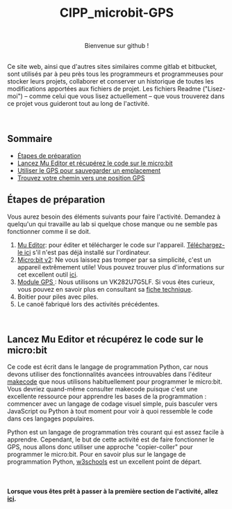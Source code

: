 <h1 align="center"> CIPP_microbit-GPS </h1>
<br>
<p align="center"> Bienvenue sur github ! </p>
<br>
Ce site web, ainsi que d'autres sites similaires comme gitlab et bitbucket, sont utilisés par à peu près tous les programmeurs et programmeuses pour stocker leurs projets, collaborer et conserver un historique de toutes les modifications apportées aux fichiers de projet.  
Les fichiers Readme ("Lisez-moi") – comme celui que vous lisez actuellement – ​​que vous trouverez dans ce projet vous guideront tout au long de l'activité. </p>

<br>

## Sommaire

- [Étapes de préparation](#étapes-de-préparation)
- [Lancez Mu Editor et récupérez le code sur le micro:bit](#lancez-mu-editor-et-récupérez-le-code-sur-le-microbit)
- [Utiliser le GPS pour sauvegarder un emplacement](https://github.com/GenieLabMtl/CIPP_microbit-GPS/tree/main/FR/1)
- [Trouvez votre chemin vers une position GPS](https://github.com/GenieLabMtl/CIPP_microbit-GPS/tree/main/FR/2/1)

## Étapes de préparation
Vous aurez besoin des éléments suivants pour faire l'activité. Demandez à quelqu'un qui travaille au lab si quelque chose manque ou ne semble pas fonctionner comme il se doit.

1. <ins>Mu Editor</ins>: pour éditer et télécharger le code sur l'appareil. [Téléchargez-le ici](https://codewith.mu/en/download) s'il n'est pas déjà installé sur l'ordinateur.
2. <ins>Micro:bit v2</ins>: Ne vous laissez pas tromper par sa simplicité, c'est un appareil extrêmement utile! Vous pouvez trouver plus d'informations sur cet excellent outil [ici](https://microbit.org/).
3. <ins>Module GPS </ins>: Nous utilisons un VK282U7G5LF. Si vous êtes curieux, vous pouvez en savoir plus en consultant sa [fiche technique](https://github.com/CainZ/V.KEL-GPS/blob/master/VK2828U7G5LF%20Data%20Sheet%2020150902.pdf).
4. Boitier pour piles avec piles.
5. Le canoë fabriqué lors des activités précédentes.

<br>

## Lancez Mu Editor et récupérez le code sur le micro:bit

Ce code est écrit dans le langage de programmation Python, car nous devons utiliser des fonctionnalités avancées introuvables dans l'éditeur [makecode](https://makecode.microbit.org/) que nous utilisons habituellement pour programmer le micro:bit. Vous devriez quand-même consulter makecode puisque c'est une excellente ressource pour apprendre les bases de la programmation : commencer avec un langage de codage visuel simple, puis basculer vers JavaScript ou Python à tout moment pour voir à quoi ressemble le code dans ces langages populaires.

Python est un langage de programmation très courant qui est assez facile à apprendre. Cependant, le but de cette activité est de faire fonctionner le GPS, nous allons donc utiliser une approche "copier-coller" pour programmer le micro:bit.
Pour en savoir plus sur le langage de programmation Python, [w3schools](https://www.w3schools.com/python/default.asp) est un excellent point de départ.

<br>

#### Lorsque vous êtes prêt à passer à la première section de l'activité, allez [ici](https://github.com/GenieLabMtl/CIPP_microbit-GPS/tree/main/FR/1).